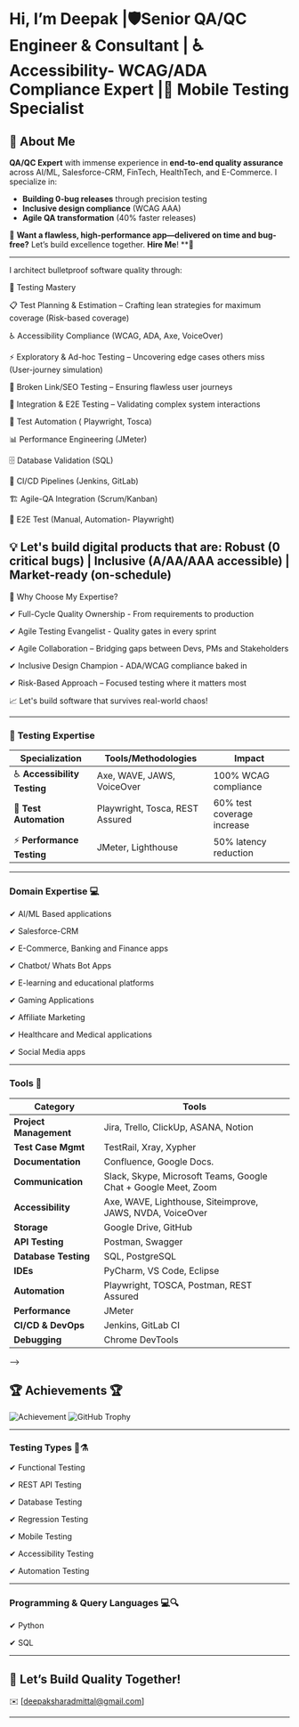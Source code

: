 # Hi, I’m Deepak |🛡️Senior QA/QC Engineer & Consultant | ♿Accessibility- WCAG/ADA Compliance Expert |📱 Mobile Testing Specialist

## 👋 About Me  

**QA/QC Expert** with immense experience in **end-to-end quality assurance** across AI/ML, Salesforce-CRM, FinTech, HealthTech, and E-Commerce. I specialize in:

- **Building 0-bug releases** through precision testing  
- **Inclusive design compliance** (WCAG AAA)  
- **Agile QA transformation** (40% faster releases)  

🚀 **Want a flawless, high-performance app—delivered on time and bug-free?** Let’s build excellence together. **Hire Me**! **🚀

---
I architect bulletproof software quality through:

🔬 Testing Mastery

📋 Test Planning & Estimation – Crafting lean strategies for maximum coverage (Risk-based coverage)

♿ Accessibility Compliance (WCAG, ADA, Axe, VoiceOver)

⚡ Exploratory & Ad-hoc Testing – Uncovering edge cases others miss (User-journey simulation)

🔗 Broken Link/SEO Testing – Ensuring flawless user journeys

🧩 Integration & E2E Testing – Validating complex system interactions

🤖 Test Automation ( Playwright, Tosca)

📊 Performance Engineering (JMeter)

🗄️ Database Validation (SQL)

🔄 CI/CD Pipelines (Jenkins, GitLab)

🏗️ Agile-QA Integration (Scrum/Kanban)

🧪 E2E Test (Manual, Automation- Playwright)

💡 Let's build digital products that are:
Robust (0 critical bugs) | Inclusive (A/AA/AAA accessible) | Market-ready (on-schedule)
---

🚀 Why Choose My Expertise?

✔ Full-Cycle Quality Ownership - From requirements to production

✔ Agile Testing Evangelist - Quality gates in every sprint

✔ Agile Collaboration – Bridging gaps between Devs, PMs and Stakeholders

✔ Inclusive Design Champion - ADA/WCAG compliance baked in

✔ Risk-Based Approach – Focused testing where it matters most

📈 Let's build software that survives real-world chaos!

---


### 🔬 **Testing Expertise**  

| **Specialization**            | **Tools/Methodologies**                | **Impact**                     |
|-------------------------------|----------------------------------------|--------------------------------|
| ♿ **Accessibility Testing** | Axe, WAVE, JAWS, VoiceOver             | 100% WCAG compliance           | 
| 🤖 **Test Automation**       | Playwright, Tosca, REST Assured        | 60% test coverage increase     |
| ⚡ **Performance Testing**   | JMeter, Lighthouse                     | 50% latency reduction          |
---

### **Domain Expertise 💻**

✔ AI/ML Based applications

✔ Salesforce-CRM

✔ E-Commerce, Banking and Finance apps

✔ Chatbot/ Whats Bot Apps 

✔ E-learning and educational platforms

✔ Gaming Applications

✔ Affiliate Marketing  

✔ Healthcare and Medical applications

✔ Social Media apps

---

### **Tools 🔧**

| Category               | Tools                                                                |
|------------------------|----------------------------------------------------------------------|
| **Project Management** | Jira, Trello, ClickUp, ASANA, Notion                                 |
| **Test Case Mgmt**     | TestRail, Xray, Xypher                                               |
| **Documentation**      | Confluence, Google Docs.                                             |
| **Communication**      | Slack, Skype, Microsoft Teams, Google Chat + Google Meet, Zoom       |
| **Accessibility**      | Axe, WAVE, Lighthouse, Siteimprove, JAWS, NVDA, VoiceOver            |
| **Storage**            | Google Drive, GitHub                                                 |
| **API Testing**        | Postman, Swagger                                                     |
| **Database Testing**   | SQL, PostgreSQL                                                      |
| **IDEs**               | PyCharm, VS Code, Eclipse                                            |
| **Automation**         | Playwright, TOSCA, Postman, REST Assured                             |
| **Performance**        | JMeter                                                               |
| **CI/CD & DevOps**     | Jenkins, GitLab CI                                                   |
| **Debugging**          | Chrome DevTools                                                      |

 
-->
## 🏆 Achievements 🏆

![Achievement](https://img.shields.io/badge/Awesome-Developer-brightgreen)
![GitHub Trophy](https://github-profile-trophy.vercel.app/?username=yourusername)

---

### **Testing Types 🧪⚗️**

✔ Functional Testing

✔ REST API Testing  

✔ Database Testing  

✔ Regression Testing  

✔ Mobile Testing  

✔ Accessibility Testing

✔ Automation Testing

---

### **Programming & Query Languages 💻🔍**

✔ Python 

✔ SQL  

---
## 📩 **Let’s Build Quality Together!**  

✉️ [deepaksharadmittal@gmail.com]


---


